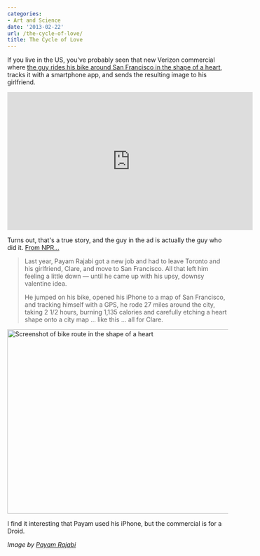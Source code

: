 ```yaml
---
categories:
- Art and Science
date: '2013-02-22'
url: /the-cycle-of-love/
title: The Cycle of Love
---
```


If you live in the US, you've probably seen that new Verizon commercial where <a href="https://www.youtube.com/watch?v=iG2DRiQt1b0">the guy rides his bike around San Francisco in the shape of a heart</a>, tracks it with a smartphone app, and sends the resulting image to his girlfriend.

<div class="fluid-vids"><iframe width="560" height="315" src="https://www.youtube.com/embed/iG2DRiQt1b0?rel=0" frameborder="0" allowfullscreen></iframe></div>

Turns out, that's a true story, and the guy in the ad is actually the guy who did it. <a href="http://www.npr.org/blogs/krulwich/2013/02/13/171902975/guy-pumps-out-a-valentine-literally">From NPR...</a>
<!--more-->
<blockquote>Last year, Payam Rajabi got a new job and had to leave Toronto and his girlfriend, Clare, and move to San Francisco. All that left him feeling a little down — until he came up with his upsy, downsy valentine idea.

He jumped on his bike, opened his iPhone to a map of San Francisco, and tracking himself with a GPS, he rode 27 miles around the city, taking 2 1/2 hours, burning 1,135 calories and carefully etching a heart shape onto a city map ... like this ... all for Clare.</blockquote>

<img src="https://gomakethings.com/wp-content/uploads/2013/02/heart-map-iphone.png" alt="Screenshot of bike route in the shape of a heart" width="560" height="420" class="aligncenter size-full wp-image-4091" />

I find it interesting that Payam used his iPhone, but the commercial is for a Droid.

<em>Image by <a href="http://payamrajabi.com/projects/design/information/vday-ride-2/">Payam Rajabi</a></em>